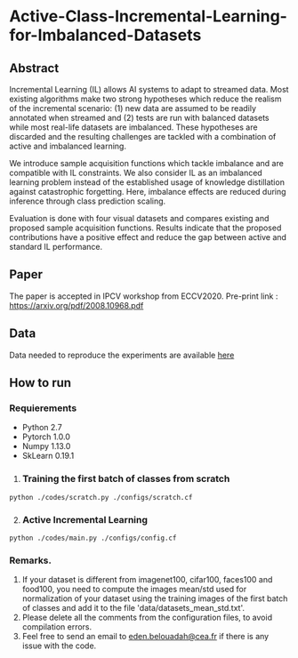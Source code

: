 # Active-Class-Incremental-Learning-for-Imbalanced-Datasets
## Abstract
Incremental Learning (IL) allows AI systems to adapt to streamed data.
Most existing algorithms make two strong hypotheses which reduce the realism of the incremental scenario: (1) new data are assumed to be readily annotated when streamed and (2) tests are run with balanced datasets while most real-life datasets are imbalanced.
These hypotheses are discarded and the resulting challenges are tackled with a combination of active and imbalanced learning.

We introduce sample acquisition functions which tackle imbalance and are compatible with IL constraints.
We also consider IL as an imbalanced learning problem instead of the established usage of knowledge distillation against catastrophic forgetting.
Here, imbalance effects are reduced during inference through class prediction scaling.

Evaluation is done with four visual datasets and compares existing and proposed sample acquisition functions.
Results indicate that the proposed contributions have a positive effect and reduce the gap between active and standard IL performance.


## Paper
The paper is accepted in IPCV workshop from ECCV2020. Pre-print link : https://arxiv.org/pdf/2008.10968.pdf

## Data

Data needed to reproduce the experiments are available [here](https://drive.google.com/drive/folders/1HDbXAsvqRtZqwryXo9YveFsrE16lj_xv?usp=sharing)


## How to run

### Requierements
* Python 2.7
* Pytorch 1.0.0
* Numpy 1.13.0
* SkLearn 0.19.1


1. ### Training the first batch of classes from scratch

```
python ./codes/scratch.py ./configs/scratch.cf
```


2. ### Active Incremental Learning

```
python ./codes/main.py ./configs/config.cf
```


### Remarks. 
1. If your dataset is different from imagenet100, cifar100, faces100 and food100, you need to compute the images mean/std used for normalization of your dataset using the training images of the first batch of classes and add it to the file 'data/datasets_mean_std.txt'.
2. Please delete all the comments from the configuration files, to avoid compilation errors. 
3. Feel free to send an email to eden.belouadah@cea.fr if there is any issue with the code.
